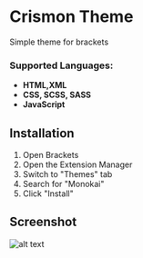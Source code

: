 Crismon Theme
==============================================
Simple theme for brackets


### Supported Languages:
- **HTML,XML**
- **CSS, SCSS, SASS**
- **JavaScript**

Installation
---

1. Open Brackets
2. Open the Extension Manager
3. Switch to "Themes" tab
4. Search for "Monokai"
5. Click "Install"

## Screenshot
![alt text](https://github.com/hosein2398/Crimson/blob/master/screenshot/Screen.JPG)



